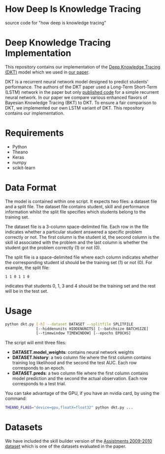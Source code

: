 # How Deep Is Knowledge Tracing 
source code for "how deep is knowledge tracing"

# Deep Knowledge Tracing Implementation
This repository contains our implementation of the [Deep Knowledge Tracing (DKT)](http://papers.nips.cc/paper/5654-deep-knowledge-tracing.pdf) model
which we used in [our paper](https://www.cs.colorado.edu/~mozer/Research/Selected%20Publications/reprints/KhajahLindseyMozer2016.pdf).

DKT is a recurrent neural network model designed to predict students' performance. 
The authors of the DKT paper used a Long-Term Short-Term (LSTM) network in the paper but 
only [published code](https://github.com/chrispiech/DeepKnowledgeTracing)
for a simple recurrent neural network. In our paper we compare various enhanced
flavors of Bayesian Knowledge Tracing (BKT) to DKT. To ensure a fair comparison to DKT,
we implemented our own LSTM variant of DKT. This repository contains our implementation.


# Requirements
 - Python
 - Theano
 - Keras
 - numpy
 - scikit-learn

# Data Format
The model is contained within one script. It expects two files: a dataset file and
a split file. The dataset file contains student, skill and performance information whilst the split file specifies which students belong to the training set. 

The dataset file is a 3-column space-delimited file. Each row in the file indicates whether a particular student answered a specific problem correctly or not. 
The first column is the student id, the second column is the skill id associated with the problem and the last column is whether the student got the problem correctly (1) or not (0).

The split file is a space-delimited file where each column indicates whether the corresponding student id should be the training set (1) or not (0). For example, the split file:

    1 1 0 1 1 0
    
indicates that students 0, 1, 3 and 4 should be the training set and the rest will be in the test set. 

# Usage

```sh
python dkt.py [-h] --dataset DATASET --splitfile SPLITFILE
              [--hiddenunits HIDDENUNITS] [--batchsize BATCHSIZE]
              [--timewindow TIMEWINDOW] [--epochs EPOCHS]
```

The script will emit three files:
 - **DATASET.model_weights**: contains neural network weights
 - **DATASET.history**: a two column file where the first column contains training log likelihood and the second the test AUC. Each row corresponds to an epoch.
 - **DATASET.preds**: a two column file where the first column contains model prediction and the second the actual observation. Each row corresponds to a test trial.

You can take advantage of the GPU, if you have an nvidia card, by using the command:

```sh
THEANO_FLAGS="device=gpu,floatX=float32" python dkt.py ...
```

# Datasets

We have included the skill builder version of the [Assistments 2009-2010 dataset](https://sites.google.com/site/assistmentsdata/home/assistment-2009-2010-data/skill-builder-data-2009-2010)
which is one of the datasets evaluated in the paper.
